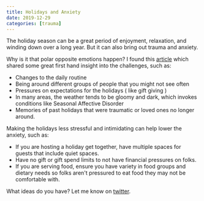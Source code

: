```yaml
---
title: Holidays and Anxiety
date: 2019-12-29
categories: [trauma]
---
```


The holiday season can be a great period of enjoyment, relaxation, and winding down over a long year. But it can also bring out trauma and anxiety. 

Why is it that polar opposite emotions happen? I found this [article](https://www.psychologytoday.com/us/blog/women-s-mental-health-matters/201512/anxiety-makes-the-holidays-harder) which shared some great first hand insight into the challenges, such as:

- Changes to the daily routine
- Being around different groups of people that you might not see often
- Pressures on expectations for the holidays ( like gift giving )
- In many areas, the weather tends to be gloomy and dark, which invokes conditions like Seasonal Affective Disorder
- Memories of past holidays that were traumatic or loved ones no longer around.

Making the holidays less stressful and intimidating can help lower the anxiety, such as:

- If you are hosting a holiday get together, have multiple spaces for guests that include quiet spaces.
- Have no gift or gift spend limits to not have financial pressures on folks.
- If you are serving food, ensure you have variety in food groups and dietary needs so folks aren't pressured to eat food they may not be comfortable with.

What ideas do you have? Let me know on [twitter](https://twitter.com/intent/tweet?screen_name=jmertic).

